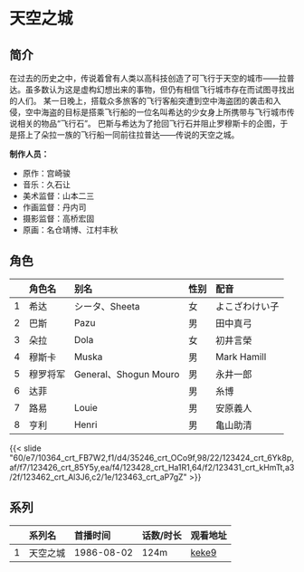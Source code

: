 # 天空之城


## 简介

在过去的历史之中，传说着曾有人类以高科技创造了可飞行于天空的城市——拉普达。虽多数认为这是虚构幻想出来的事物，但仍有相信飞行城市存在而试图寻找出的人们。
某一日晚上，搭载众多旅客的飞行客船突遭到空中海盗团的袭击和入侵，空中海盗的目标是搭乘飞行船的一位名叫希达的少女身上所携带与飞行城市传说相关的物品“飞行石”。
巴斯与希达为了抢回飞行石并阻止罗穆斯卡的企图，于是搭上了朵拉一族的飞行船一同前往拉普达——传说的天空之城。

**制作人员：**
- 原作：宫崎骏
- 音乐：久石让
- 美术监督：山本二三
- 作画监督：丹内司
- 摄影监督：高桥宏固
- 原画：名仓靖博、江村丰秋

## 角色

|     |   角色名   |   别名  | 性别 |  配音  |
|:--- |:------  |:----      |:---  |:--   |
| 1 | 希达 | シータ、Sheeta | 女 | よこざわけい子 |
| 2 | 巴斯 | Pazu | 男 | 田中真弓 |
| 3 | 朵拉 | Dola | 女 | 初井言榮 |
| 4 | 穆斯卡 | Muska | 男 | Mark Hamill |
| 5 | 穆罗将军 | General、Shogun Mouro | 男 | 永井一郎 |
| 6 | 达菲 |  | 男 | 糸博 |
| 7 | 路易 | Louie | 男 | 安原義人 |
| 8 | 亨利 | Henri | 男 | 亀山助清 |

{{< slide "60/e7/10364_crt_FB7W2,f1/d4/35246_crt_OCo9f,98/22/123424_crt_6Yk8p,af/f7/123426_crt_85Y5y,ea/f4/123428_crt_Ha1R1,64/f2/123431_crt_kHmTt,a3/2f/123462_crt_Al3J6,c2/1e/123463_crt_aP7gZ" >}}

## 系列

|     | 系列名  | 首播时间       | 话数/时长 | 观看地址                                                    |
| :-- | :--- | :--------- | :---- | :------------------------------------------------------ |
| 1   | 天空之城 | 1986-08-02 | 124m  | [keke9](https://www.keke9.app/play/22122-4-163064.html) |



